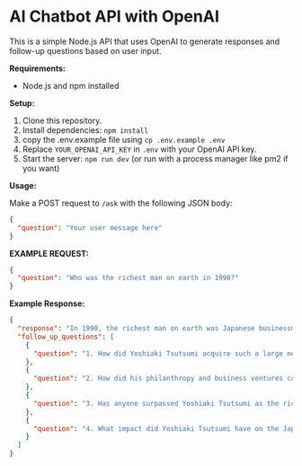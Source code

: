 # AI Chatbot API with OpenAI

This is a simple Node.js API that uses OpenAI to generate responses and follow-up questions based on user input.

**Requirements:**

* Node.js and npm installed

**Setup:**

1. Clone this repository.
2. Install dependencies: `npm install`
3. copy the .env.example file using `cp .env.example .env`
5. Replace `YOUR_OPENAI_API_KEY` in `.env` with your OpenAI API key.
4. Start the server: `npm run dev` (or run with a process manager like pm2 if you want)

**Usage:**

Make a POST request to `/ask` with the following JSON body:

```json
{
  "question": "Your user message here"
}

```
**EXAMPLE REQUEST:**

```json
{
  "question": "Who was the richest man on earth in 1990?"
}
```

**Example Response:**

```json
{
  "response": "In 1990, the richest man on earth was Japanese businessman and philanthropist, Yoshiaki Tsutsumi. He had a net worth of around $20 billion at the time.",
  "follow_up_questions": [
    {
      "question": "1. How did Yoshiaki Tsutsumi acquire such a large net worth?"
    },
    {
      "question": "2. How did his philanthropy and business ventures contribute to his wealth?"
    },
    {
      "question": "3. Has anyone surpassed Yoshiaki Tsutsumi as the richest man on earth since 1990?"
    },
    {
      "question": "4. What impact did Yoshiaki Tsutsumi have on the Japanese economy during his time as the richest man?"
    }
  ]
}
```